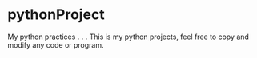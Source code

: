 # pythonProject
My python practices 
.
.
.
This is my python projects, feel free to copy and modify any code or program.
